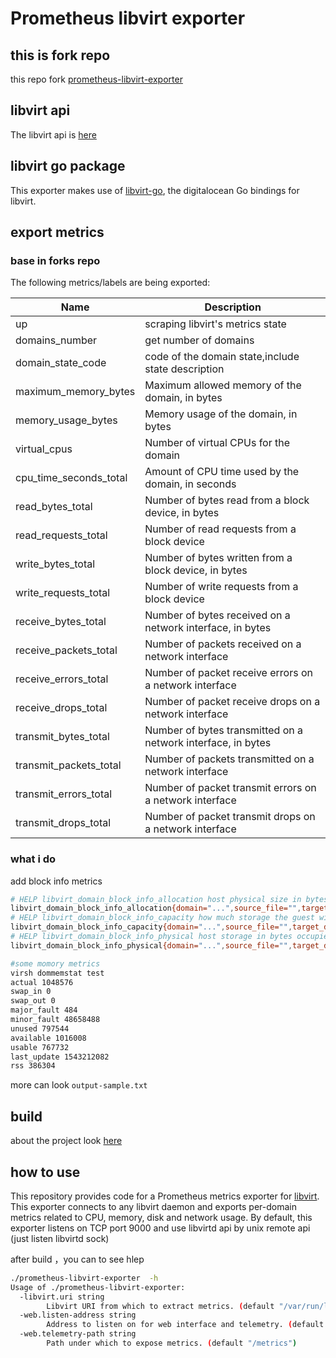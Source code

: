 # Prometheus libvirt exporter

## this is fork repo

this repo fork [prometheus-libvirt-exporter](https://github.com/zhangjianweibj/prometheus-libvirt-exporter)

## libvirt api

The libvirt api is [here](https://libvirt.org/html/)

## libvirt go package

This exporter makes use of
[libvirt-go](https://github.com/digitalocean/go-libvirt), the digitalocean Go
bindings for libvirt. 

## export metrics

### base in forks repo
The following metrics/labels are being exported:

Name | Description
---------|-------------
up|scraping libvirt's metrics state
domains_number|get number of domains
domain_state_code|code of the domain state,include state description
maximum_memory_bytes|Maximum allowed memory of the domain, in bytes
memory_usage_bytes|Memory usage of the domain, in bytes
virtual_cpus|Number of virtual CPUs for the domain
cpu_time_seconds_total|Amount of CPU time used by the domain, in seconds
read_bytes_total|Number of bytes read from a block device, in bytes
read_requests_total|Number of read requests from a block device
write_bytes_total|Number of bytes written from a block device, in bytes
write_requests_total|Number of write requests from a block device
receive_bytes_total|Number of bytes received on a network interface, in bytes
receive_packets_total|Number of packets received on a network interface
receive_errors_total|Number of packet receive errors on a network interface
receive_drops_total|Number of packet receive drops on a network interface
transmit_bytes_total|Number of bytes transmitted on a network interface, in bytes
transmit_packets_total|Number of packets transmitted on a network interface
transmit_errors_total|Number of packet transmit errors on a network interface
transmit_drops_total|Number of packet transmit drops on a network interface

### what i do

add block info metrics

```bash
# HELP libvirt_domain_block_info_allocation host physical size in bytes of the image container, in bytes.
libvirt_domain_block_info_allocation{domain="...",source_file="",target_device="..."} 
# HELP libvirt_domain_block_info_capacity how much storage the guest will see, in bytes.
libvirt_domain_block_info_capacity{domain="...",source_file="",target_device="..."} 
# HELP libvirt_domain_block_info_physical host storage in bytes occupied by the image, in bytes.
libvirt_domain_block_info_physical{domain="...",source_file="",target_device="..."} 

#some momory metrics
virsh dommemstat test
actual 1048576
swap_in 0
swap_out 0
major_fault 484
minor_fault 48658488
unused 797544
available 1016008
usable 767732
last_update 1543212082
rss 386304
```

more can look `output-sample.txt`

## build

about the project look [here](https://www.li-rui.top/2018/11/21/monitor/%E5%BC%80%E5%8F%91libvirt_exporter%E7%9A%84go%E7%89%88%E6%9C%AC/)

## how to use

This repository provides code for a Prometheus metrics exporter
for [libvirt](https://libvirt.org/). This exporter connects to any
libvirt daemon and exports per-domain metrics related to CPU, memory,
disk and network usage. By default, this exporter listens on TCP port
9000 and use libvirtd api by unix remote api (just listen libvirtd sock)

after build ，you can to see hlep

```bash
./prometheus-libvirt-exporter  -h
Usage of ./prometheus-libvirt-exporter:
  -libvirt.uri string
        Libvirt URI from which to extract metrics. (default "/var/run/libvirt/libvirt-sock")
  -web.listen-address string
        Address to listen on for web interface and telemetry. (default ":9000")
  -web.telemetry-path string
        Path under which to expose metrics. (default "/metrics")

```
